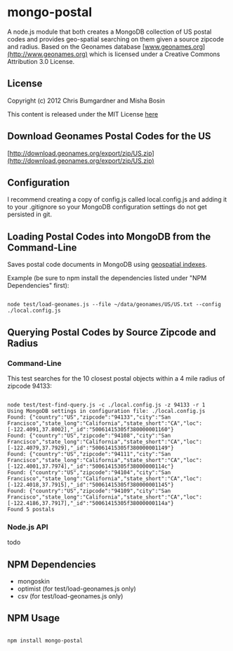 # mongo-postal

A node.js module that both creates a MongoDB collection of US postal codes and provides geo-spatial searching on them given a source zipcode and radius. Based on the Geonames database [www.geonames.org](http://www.geonames.org) which is licensed under a Creative Commons Attribution 3.0 License.

## License
Copyright (c) 2012 Chris Bumgardner and Misha Bosin

This content is released under the MIT License [here](https://github.com/cbumgard/node-mongo-postal/blob/master/LICENSE)

## Download Geonames Postal Codes for the US
[http://download.geonames.org/export/zip/US.zip](http://download.geonames.org/export/zip/US.zip)

## Configuration

I recommend creating a copy of config.js called local.config.js and adding it to your .gitignore so your MongoDB configuration settings do not get persisted in git.

## Loading Postal Codes into MongoDB from the Command-Line

Saves postal code documents in MongoDB using [geospatial indexes](http://www.mongodb.org/display/DOCS/Geospatial+Indexing).

Example (be sure to npm install the dependencies listed under "NPM Dependencies" first):

<pre><code>
node test/load-geonames.js --file ~/data/geonames/US/US.txt --config ./local.config.js
</code></pre>

## Querying Postal Codes by Source Zipcode and Radius

### Command-Line

This test searches for the 10 closest postal objects within a 4 mile radius of zipcode 94133:

<pre><code>
node test/test-find-query.js -c ./local.config.js -z 94133 -r 1
Using MongoDB settings in configuration file: ./local.config.js
Found: {"country":"US","zipcode":"94133","city":"San Francisco","state_long":"California","state_short":"CA","loc":[-122.4091,37.8002],"_id":"50061415305f380000001160"}
Found: {"country":"US","zipcode":"94108","city":"San Francisco","state_long":"California","state_short":"CA","loc":[-122.4079,37.7929],"_id":"50061415305f380000001149"}
Found: {"country":"US","zipcode":"94111","city":"San Francisco","state_long":"California","state_short":"CA","loc":[-122.4001,37.7974],"_id":"50061415305f38000000114c"}
Found: {"country":"US","zipcode":"94104","city":"San Francisco","state_long":"California","state_short":"CA","loc":[-122.4018,37.7915],"_id":"50061415305f380000001145"}
Found: {"country":"US","zipcode":"94109","city":"San Francisco","state_long":"California","state_short":"CA","loc":[-122.4186,37.7917],"_id":"50061415305f38000000114a"}
Found 5 postals
</code></pre>

### Node.js API
todo

## NPM Dependencies

* mongoskin
* optimist (for test/load-geonames.js only)
* csv (for test/load-geonames.js only)

## NPM Usage

<pre><code>
npm install mongo-postal
</code></pre>